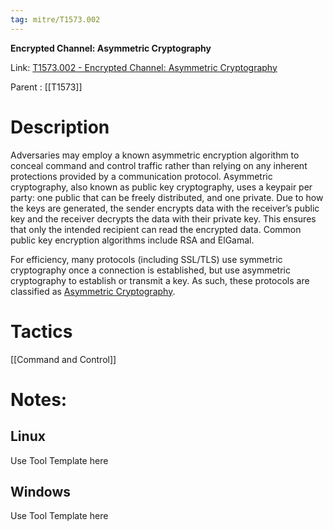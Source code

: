```yaml
---
tag: mitre/T1573.002
---
```


**Encrypted Channel: Asymmetric Cryptography**

Link: [T1573.002 - Encrypted Channel: Asymmetric Cryptography](https://attack.mitre.org/techniques/T1573/002)

Parent : [[T1573]]


# Description

Adversaries may employ a known asymmetric encryption algorithm to conceal command and control traffic rather than relying on any inherent protections provided by a communication protocol. Asymmetric cryptography, also known as public key cryptography, uses a keypair per party: one public that can be freely distributed, and one private. Due to how the keys are generated, the sender encrypts data with the receiver’s public key and the receiver decrypts the data with their private key. This ensures that only the intended recipient can read the encrypted data. Common public key encryption algorithms include RSA and ElGamal.

For efficiency, many protocols (including SSL/TLS) use symmetric cryptography once a connection is established, but use asymmetric cryptography to establish or transmit a key. As such, these protocols are classified as [Asymmetric Cryptography](https://attack.mitre.org/techniques/T1573/002).

# Tactics


[[Command and Control]]


# Notes:

## Linux

Use Tool Template here

## Windows

Use Tool Template here